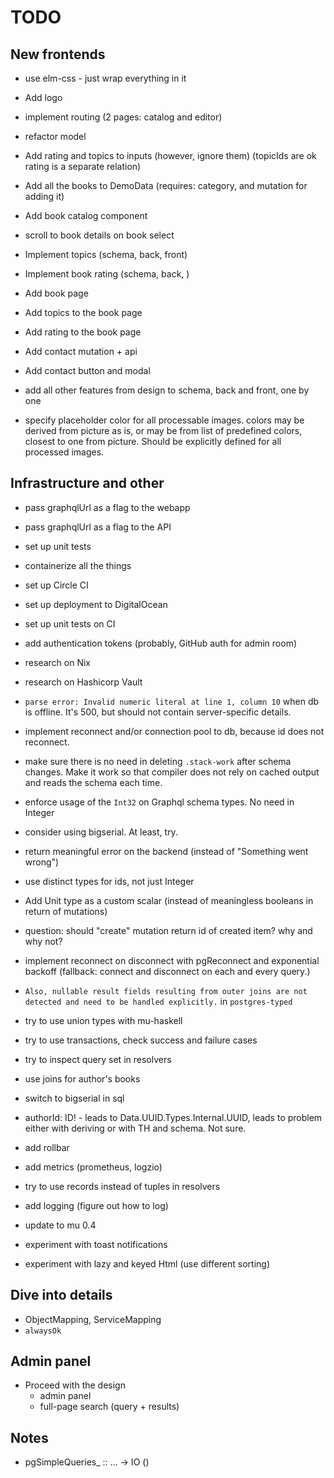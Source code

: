 # TODO

## New frontends

- use elm-css - just wrap everything in it
- Add logo
- implement routing (2 pages: catalog and editor)

- refactor model
- Add rating and topics to inputs (however, ignore them) (topicIds are ok rating is a separate relation)
- Add all the books to DemoData (requires: category, and mutation for adding it)
- Add book catalog component
- scroll to book details on book select

- Implement topics (schema, back, front)
- Implement book rating (schema, back, )

- Add book page
- Add topics to the book page
- Add rating to the book page
- Add contact mutation + api
- Add contact button and modal

- add all other features from design to schema, back and front, one by one
- specify placeholder color for all processable images.
  colors may be derived from picture as is, or may be from list of predefined colors,
  closest to one from picture. Should be explicitly defined for all processed images.

## Infrastructure and other

- pass graphqlUrl as a flag to the webapp
- pass graphqlUrl as a flag to the API
- set up unit tests
- containerize all the things
- set up Circle CI
- set up deployment to DigitalOcean
- set up unit tests on CI
- add authentication tokens (probably, GitHub auth for admin room)
- research on Nix
- research on Hashicorp Vault
- `parse error: Invalid numeric literal at line 1, column 10` when db is offline. It's 500, but should not contain server-specific details.
- implement reconnect and/or connection pool to db, because id does not reconnect.

- make sure there is no need in deleting `.stack-work` after schema changes.
  Make it work so that compiler does not rely on cached output and reads the schema each time.
- enforce usage of the `Int32` on Graphql schema types. No need in Integer
- consider using bigserial. At least, try.
- return meaningful error on the backend (instead of "Something went wrong")
- use distinct types for ids, not just Integer
- Add Unit type as a custom scalar (instead of meaningless booleans in return of mutations)
- question: should "create" mutation return id of created item? why and why not?
- implement reconnect on disconnect with pgReconnect and exponential backoff
  (fallback: connect and disconnect on each and every query.)
- `Also, nullable result fields resulting from outer joins are not detected and need to be handled explicitly.` in `postgres-typed`
- try to use union types with mu-haskell
- try to use transactions, check success and failure cases
- try to inspect query set in resolvers
- use joins for author's books
- switch to bigserial in sql
- authorId: ID! - leads to Data.UUID.Types.Internal.UUID,
  leads to problem either with deriving or with TH and schema. Not sure.
- add rollbar
- add metrics (prometheus, logzio)

- try to use records instead of tuples in resolvers
- add logging (figure out how to log)
- update to mu 0.4
- experiment with toast notifications
- experiment with lazy and keyed Html (use different sorting)

## Dive into details

- ObjectMapping, ServiceMapping
- `alwaysOk`

## Admin panel

- Proceed with the design
  - admin panel
  - full-page search (query + results)

## Notes

- pgSimpleQueries\_ :: ... -> IO ()

